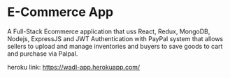 # E-Commerce App 
 A Full-Stack Ecommerce application that uss React, Redux, MongoDB, Nodejs, ExpressJS and JWT Authentication with PayPal  system that allows sellers to upload and manage inventories and buyers to save goods to cart and purchase via Palpal.

heroku link: https://wadl-app.herokuapp.com/
